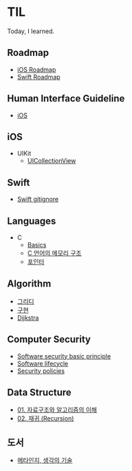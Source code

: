 # TIL
Today, I learned.

## Roadmap  
* [iOS Roadmap](https://github.com/seungchann/TIL/blob/main/roadmap/iOS-roadmap.md)  
* [Swift Roadmap](https://github.com/seungchann/TIL/blob/main/roadmap/swift-roadmap.md)  

## Human Interface Guideline  
* [iOS](https://github.com/seungchann/TIL/blob/main/HIG/iOS.md)  

## iOS  
* UIKit  
  * [UICollectionView](https://github.com/seungchann/TIL/blob/main/UIKit/UICollectionView/UICollectionView.md)  

## Swift
* [Swift gitignore](https://github.com/seungchann/TIL/blob/main/Swift/swift-gitignore.md)  

## Languages  
* C  
  * [Basics](https://github.com/seungchann/TIL/blob/main/C/basics.md)  
  * [C 언어의 메모리 구조](https://github.com/seungchann/TIL/blob/main/C/memory.md)  
  * [포인터](https://github.com/seungchann/TIL/blob/main/C/pointer.md)  

## Algorithm  
* [그리디](https://github.com/seungchann/TIL/blob/main/algorithm/greedy.md)  
* [구현](https://github.com/seungchann/TIL/tree/main/algorithm/implementation.md)  
* [Dijkstra](https://github.com/seungchann/TIL/blob/main/algorithm/Dijkstra.md)  

## Computer Security  
* [Software security basic principle](https://github.com/seungchann/TIL/blob/main/computer-security/software-security-basic-principle.md)  
* [Software lifecycle](https://github.com/seungchann/TIL/blob/main/computer-security/software-lifecycle.md)  
* [Security policies](https://github.com/seungchann/TIL/blob/main/computer-security/security-policies.md)  

## Data Structure  
* [01. 자료구조와 알고리즘의 이해](https://github.com/seungchann/TIL/blob/main/data-structure/01.%20자료구조와%20알고리즘의%20이해.md)  
* [02. 재귀 (Recursion)](https://github.com/seungchann/TIL/blob/main/data-structure/02.%20재귀.md)  

## 도서  
* [메타인지, 생각의 기술](https://github.com/seungchann/TIL/blob/main/도서/메타인지-생각의-기술.md)  
